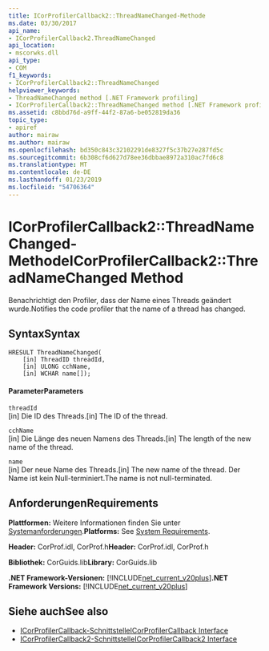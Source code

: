 ```yaml
---
title: ICorProfilerCallback2::ThreadNameChanged-Methode
ms.date: 03/30/2017
api_name:
- ICorProfilerCallback2.ThreadNameChanged
api_location:
- mscorwks.dll
api_type:
- COM
f1_keywords:
- ICorProfilerCallback2::ThreadNameChanged
helpviewer_keywords:
- ThreadNameChanged method [.NET Framework profiling]
- ICorProfilerCallback2::ThreadNameChanged method [.NET Framework profiling]
ms.assetid: c8bbd76d-a9ff-44f2-87a6-be052819da36
topic_type:
- apiref
author: mairaw
ms.author: mairaw
ms.openlocfilehash: bd350c843c32102291de8327f5c37b27e287fd5c
ms.sourcegitcommit: 6b308cf6d627d78ee36dbbae8972a310ac7fd6c8
ms.translationtype: MT
ms.contentlocale: de-DE
ms.lasthandoff: 01/23/2019
ms.locfileid: "54706364"
---
```

# <a name="icorprofilercallback2threadnamechanged-method"></a><span data-ttu-id="1d95c-102">ICorProfilerCallback2::ThreadNameChanged-Methode</span><span class="sxs-lookup"><span data-stu-id="1d95c-102">ICorProfilerCallback2::ThreadNameChanged Method</span></span>
<span data-ttu-id="1d95c-103">Benachrichtigt den Profiler, dass der Name eines Threads geändert wurde.</span><span class="sxs-lookup"><span data-stu-id="1d95c-103">Notifies the code profiler that the name of a thread has changed.</span></span>  
  
## <a name="syntax"></a><span data-ttu-id="1d95c-104">Syntax</span><span class="sxs-lookup"><span data-stu-id="1d95c-104">Syntax</span></span>  
  
```  
HRESULT ThreadNameChanged(  
    [in] ThreadID threadId,  
    [in] ULONG cchName,  
    [in] WCHAR name[]);  
```  
  
#### <a name="parameters"></a><span data-ttu-id="1d95c-105">Parameter</span><span class="sxs-lookup"><span data-stu-id="1d95c-105">Parameters</span></span>  
 `threadId`  
 <span data-ttu-id="1d95c-106">[in] Die ID des Threads.</span><span class="sxs-lookup"><span data-stu-id="1d95c-106">[in] The ID of the thread.</span></span>  
  
 `cchName`  
 <span data-ttu-id="1d95c-107">[in] Die Länge des neuen Namens des Threads.</span><span class="sxs-lookup"><span data-stu-id="1d95c-107">[in] The length of the new name of the thread.</span></span>  
  
 `name`  
 <span data-ttu-id="1d95c-108">[in] Der neue Name des Threads.</span><span class="sxs-lookup"><span data-stu-id="1d95c-108">[in] The new name of the thread.</span></span> <span data-ttu-id="1d95c-109">Der Name ist kein Null-terminiert.</span><span class="sxs-lookup"><span data-stu-id="1d95c-109">The name is not null-terminated.</span></span>  
  
## <a name="requirements"></a><span data-ttu-id="1d95c-110">Anforderungen</span><span class="sxs-lookup"><span data-stu-id="1d95c-110">Requirements</span></span>  
 <span data-ttu-id="1d95c-111">**Plattformen:** Weitere Informationen finden Sie unter [Systemanforderungen](../../../../docs/framework/get-started/system-requirements.md).</span><span class="sxs-lookup"><span data-stu-id="1d95c-111">**Platforms:** See [System Requirements](../../../../docs/framework/get-started/system-requirements.md).</span></span>  
  
 <span data-ttu-id="1d95c-112">**Header:** CorProf.idl, CorProf.h</span><span class="sxs-lookup"><span data-stu-id="1d95c-112">**Header:** CorProf.idl, CorProf.h</span></span>  
  
 <span data-ttu-id="1d95c-113">**Bibliothek:** CorGuids.lib</span><span class="sxs-lookup"><span data-stu-id="1d95c-113">**Library:** CorGuids.lib</span></span>  
  
 <span data-ttu-id="1d95c-114">**.NET Framework-Versionen:** [!INCLUDE[net_current_v20plus](../../../../includes/net-current-v20plus-md.md)]</span><span class="sxs-lookup"><span data-stu-id="1d95c-114">**.NET Framework Versions:** [!INCLUDE[net_current_v20plus](../../../../includes/net-current-v20plus-md.md)]</span></span>  
  
## <a name="see-also"></a><span data-ttu-id="1d95c-115">Siehe auch</span><span class="sxs-lookup"><span data-stu-id="1d95c-115">See also</span></span>
- [<span data-ttu-id="1d95c-116">ICorProfilerCallback-Schnittstelle</span><span class="sxs-lookup"><span data-stu-id="1d95c-116">ICorProfilerCallback Interface</span></span>](../../../../docs/framework/unmanaged-api/profiling/icorprofilercallback-interface.md)
- [<span data-ttu-id="1d95c-117">ICorProfilerCallback2-Schnittstelle</span><span class="sxs-lookup"><span data-stu-id="1d95c-117">ICorProfilerCallback2 Interface</span></span>](../../../../docs/framework/unmanaged-api/profiling/icorprofilercallback2-interface.md)
